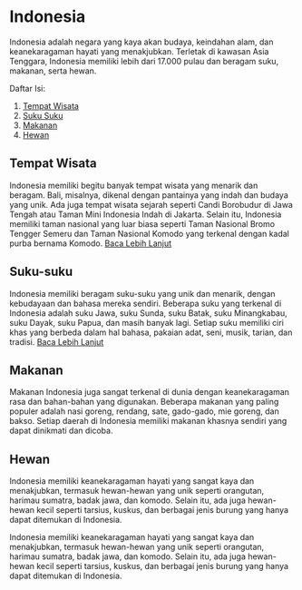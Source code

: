 # Indonesia
Indonesia adalah negara yang kaya akan budaya, keindahan alam, dan keanekaragaman hayati yang menakjubkan. Terletak di kawasan Asia Tenggara, Indonesia memiliki lebih dari 17.000 pulau dan beragam suku, makanan, serta hewan. 

Daftar Isi:
1. [Tempat Wisata](https://github.com/aspectxlol/Indonesia/edit/main/README.md#tempat-wisata)
1. [Suku Suku](https://github.com/aspectxlol/Indonesia/edit/main/README.md#suku-suku)
1. [Makanan](https://github.com/aspectxlol/Indonesia/edit/main/README.md#makanan)
1. [Hewan](https://github.com/aspectxlol/Indonesia/edit/main/README.md#Hewan)

## Tempat Wisata
Indonesia memiliki begitu banyak tempat wisata yang menarik dan beragam. Bali, misalnya, dikenal dengan pantainya yang indah dan budaya yang unik. Ada juga tempat wisata sejarah seperti Candi Borobudur di Jawa Tengah atau Taman Mini Indonesia Indah di Jakarta. Selain itu, Indonesia memiliki taman nasional yang luar biasa seperti Taman Nasional Bromo Tengger Semeru dan Taman Nasional Komodo yang terkenal dengan kadal purba bernama Komodo. [Baca Lebih Lanjut](https://github.com/aspectxlol/Indonesia/blob/main/Tempat%20Wisata.md)

## Suku-suku
Indonesia memiliki beragam suku-suku yang unik dan menarik, dengan kebudayaan dan bahasa mereka sendiri. Beberapa suku yang terkenal di Indonesia adalah suku Jawa, suku Sunda, suku Batak, suku Minangkabau, suku Dayak, suku Papua, dan masih banyak lagi. Setiap suku memiliki ciri khas yang berbeda dalam hal bahasa, pakaian adat, seni, musik, tarian, dan tradisi. [Baca Lebih Lanjut](https://github.com/aspectxlol/Indonesia/blob/main/Suku%20Suku.md)

## Makanan
Makanan Indonesia juga sangat terkenal di dunia dengan keanekaragaman rasa dan bahan-bahan yang digunakan. Beberapa makanan yang paling populer adalah nasi goreng, rendang, sate, gado-gado, mie goreng, dan bakso. Setiap daerah di Indonesia memiliki makanan khasnya sendiri yang dapat dinikmati dan dicoba.

## Hewan
Indonesia memiliki keanekaragaman hayati yang sangat kaya dan menakjubkan, termasuk hewan-hewan yang unik seperti orangutan, harimau sumatra, badak jawa, dan komodo. Selain itu, ada juga hewan-hewan kecil seperti tarsius, kuskus, dan berbagai jenis burung yang hanya dapat ditemukan di Indonesia.

Indonesia memiliki keanekaragaman hayati yang sangat kaya dan menakjubkan, termasuk hewan-hewan yang unik seperti orangutan, harimau sumatra, badak jawa, dan komodo. Selain itu, ada juga hewan-hewan kecil seperti tarsius, kuskus, dan berbagai jenis burung yang hanya dapat ditemukan di Indonesia.
